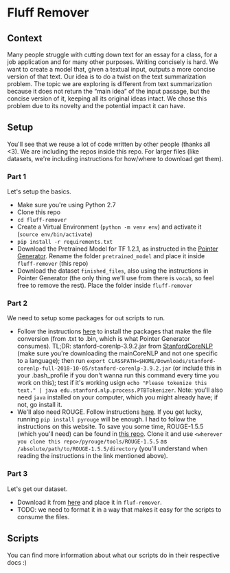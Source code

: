 # Fluff Remover

## Context
Many people struggle with cutting down text for an essay for a class, for a job application and for many other purposes. Writing concisely is hard. We want to create a model that, given a textual input, outputs a more concise version of that text. Our idea is to do a twist on the text summarization problem. The topic we are exploring is different from text summarization because it does not return the “main idea” of the input passage, but the concise version of it, keeping all its original ideas intact. We chose this problem due to its novelty and the potential impact it can have.

## Setup
You'll see that we reuse a lot of code written by other people (thanks all <3). We are including the repos inside this repo. For larger files (like datasets, we're including instructions for how/where to download get them).

### Part 1
Let's setup the basics.
* Make sure you're using Python 2.7
* Clone this repo
* `cd fluff-remover`
* Create a Virtual Environment (`python -m venv env`) and activate it (`source env/bin/activate`)
* `pip install -r requirements.txt`
* Download the Pretrained Model for TF 1.2.1, as instructed in the [Pointer Generator](https://github.com/abisee/pointer-generator). Rename the folder `pretrained_model` and place it inside `fluff-remover` (this repo)
* Download the dataset `finished_files`, also using the instructions in Pointer Generator (the only thing we'll use from there is `vocab`, so feel free to remove the rest). Place the folder inside `fluff-remover`

### Part 2
We need to setup some packages for out scripts to run.
* Follow the instructions [here](https://github.com/dondon2475848/make_datafiles_for_pgn) to install the packages that make the file conversion (from .txt to .bin, which is what Pointer Generator consumes). TL;DR: stanford-corenlp-3.9.2.jar from [StanfordCoreNLP](https://stanfordnlp.github.io/CoreNLP/) (make sure you're downloading the mainCoreNLP and not one specific to a language); then run `export CLASSPATH=$HOME/Downloads/stanford-corenlp-full-2018-10-05/stanford-corenlp-3.9.2.jar` (or include this in your .bash_profile if you don't wanna run this command every time you work on this); test if it's working usign `echo "Please tokenize this text." | java edu.stanford.nlp.process.PTBTokenizer`. Note: you'll also need `java` installed on your computer, which you might already have; if not, go install it.
* We'll also need ROUGE. Follow instructions [here](https://pypi.org/project/pyrouge/). If you get lucky, running `pip install pyrouge` will be enough. I had to follow the instructions on this website. To save you some time, ROUGE-1.5.5 (which you'll need) can be found in [this repo](https://github.com/andersjo/pyrouge). Clone it and use `<wherever you clone this repo>/pyrouge/tools/ROUGE-1.5.5` as `/absolute/path/to/ROUGE-1.5.5/directory` (you'll understand when reading the instructions in the link mentioned above).

### Part 3
Let's get our dataset.
* Download it from [here](https://drive.google.com/drive/u/1/folders/19wIq4xqcoFnBJQMjGpGJ8r_Flv1KMSoQ) and place it in `fluf-remover`.
* TODO: we need to format it in a way that makes it easy for the scripts to consume the files.

## Scripts
You can find more information about what our scripts do in their respective docs :)
